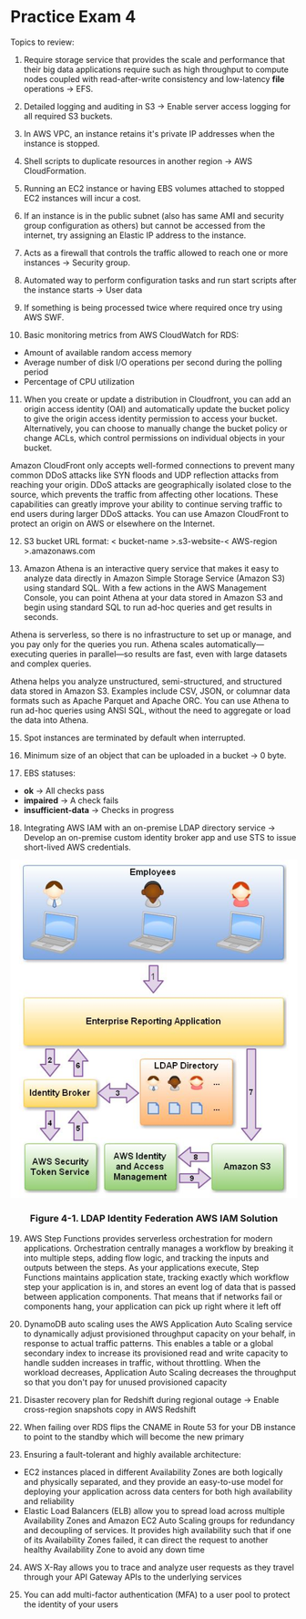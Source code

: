 # Practice Exam 4

Topics to review:

1. Require storage service that provides the scale and performance that their big data applications require such as high throughput to compute nodes coupled with read-after-write consistency and low-latency **file** operations -> EFS.

2. Detailed logging and auditing in S3 -> Enable server access logging for all required S3 buckets.

3. In AWS VPC, an instance retains it's private IP addresses when the instance is stopped.

4. Shell scripts to duplicate resources in another region -> AWS CloudFormation.

5. Running an EC2 instance or having EBS volumes attached to stopped EC2 instances will incur a cost.

6. If an instance is in the public subnet (also has same AMI and security group configuration as others) but cannot be accessed from the internet, try assigning an Elastic IP address to the instance.

7. Acts as a firewall that controls the traffic allowed to reach one or more instances -> Security group.

8. Automated way to perform configuration tasks and run start scripts after the instance starts -> User data

9. If something is being processed twice where required once try using AWS SWF.

10. Basic monitoring metrics from AWS CloudWatch for RDS:
  * Amount of available random access memory
  * Average number of disk I/O operations per second during the polling period
  * Percentage of CPU utilization

11. When you create or update a distribution in Cloudfront, you can add an origin access identity (OAI) and automatically update the bucket policy to give the origin access identity permission to access your bucket. Alternatively, you can choose to manually change the bucket policy or change ACLs, which control permissions on individual objects in your bucket.

Amazon CloudFront only accepts well-formed connections to prevent many common DDoS attacks like SYN floods and UDP reflection attacks from reaching your origin. DDoS attacks are geographically isolated close to the source, which prevents the traffic from affecting other locations. These capabilities can greatly improve your ability to continue serving traffic to end users during larger DDoS attacks. You can use Amazon CloudFront to protect an origin on AWS or elsewhere on the Internet.

12. S3 bucket URL format: < bucket-name >.s3-website-< AWS-region >.amazonaws.com

13. Amazon Athena is an interactive query service that makes it easy to analyze data directly in Amazon Simple Storage Service (Amazon S3) using standard SQL. With a few actions in the AWS Management Console, you can point Athena at your data stored in Amazon S3 and begin using standard SQL to run ad-hoc queries and get results in seconds.

Athena is serverless, so there is no infrastructure to set up or manage, and you pay only for the queries you run. Athena scales automatically—executing queries in parallel—so results are fast, even with large datasets and complex queries.

Athena helps you analyze unstructured, semi-structured, and structured data stored in Amazon S3. Examples include CSV, JSON, or columnar data formats such as Apache Parquet and Apache ORC. You can use Athena to run ad-hoc queries using ANSI SQL, without the need to aggregate or load the data into Athena.

15. Spot instances are terminated by default when interrupted.

16. Minimum size of an object that can be uploaded in a bucket -> 0 byte.

17. EBS statuses:
  * **ok** -> All checks pass
  * **impaired** -> A check fails
  * **insufficient-data** -> Checks in progress

18. Integrating AWS IAM with an on-premise LDAP directory service -> Develop an on-premise custom identity broker app and use STS to issue short-lived AWS credentials.
<div align="center">
  <img src="4-1-IAM-LDAP.jpg">
  <h3>Figure 4-1. LDAP Identity Federation AWS IAM Solution</h3>
</div>

19. AWS Step Functions provides serverless orchestration for modern applications. Orchestration centrally manages a workflow by breaking it into multiple steps, adding flow logic, and tracking the inputs and outputs between the steps. As your applications execute, Step Functions maintains application state, tracking exactly which workflow step your application is in, and stores an event log of data that is passed between application components. That means that if networks fail or components hang, your application can pick up right where it left off

20. DynamoDB auto scaling uses the AWS Application Auto Scaling service to dynamically adjust provisioned throughput capacity on your behalf, in response to actual traffic patterns. This enables a table or a global secondary index to increase its provisioned read and write capacity to handle sudden increases in traffic, without throttling. When the workload decreases, Application Auto Scaling decreases the throughput so that you don't pay for unused provisioned capacity

21. Disaster recovery plan for Redshift during regional outage -> Enable cross-region snapshots copy in AWS Redshift

22. When failing over RDS flips the CNAME in Route 53 for your DB instance to point to the standby which will become the new primary

23. Ensuring a fault-tolerant and highly available architecture:
  * EC2 instances placed in different Availability Zones are both logically and physically separated, and they provide an easy-to-use model for deploying your application across data centers for both high availability and reliability
  * Elastic Load Balancers (ELB) allow you to spread load across multiple Availability Zones and Amazon EC2 Auto Scaling groups for redundancy and decoupling of services. It provides high availability such that if one of its Availability Zones failed, it can direct the request to another healthy Availability Zone to avoid any down time

24. AWS X-Ray allows you to trace and analyze user requests as they travel through your API Gateway APIs to the underlying services

25. You can add multi-factor authentication (MFA) to a user pool to protect the identity of your users
